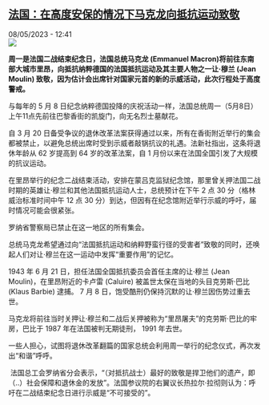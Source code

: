 <!--1683542703000-->
[法国：在高度安保的情况下马克龙向抵抗运动致敬](https://www.rfi.fr/cn/%E6%B3%95%E5%9B%BD/20230508-%E6%B3%95%E5%9B%BD-%E5%9C%A8%E9%AB%98%E5%BA%A6%E5%AE%89%E4%BF%9D%E7%9A%84%E6%83%85%E5%86%B5%E4%B8%8B%E9%A9%AC%E5%85%8B%E9%BE%99%E5%90%91%E6%8A%B5%E6%8A%97%E8%BF%90%E5%8A%A8%E8%87%B4%E6%95%AC)
------

<div>08/05/2023 - 12:41</div><img src="https://s.rfi.fr/media/display/dc347604-ed83-11ed-9ac0-005056bf30b7/w:1280/p:16x9/AP23128337994094.jpg"><p><strong>周一是法国二战结束纪念日，法国总统马克龙 (Emmanuel Macron)将前往东南部大城市里昂，向抵抗纳粹德国的法国抵抗运动及其主要人物之一让·穆兰 (Jean Moulin) 致敬，因为估计会出席针对国家元首的新的示威活动，此次行程处于高度警戒。                    </strong></p><div><p><span><span><span><span><span><span>与每年的</span></span></span><span><span> 5 </span></span><span><span><span>月</span></span></span><span><span> 8 </span></span><span><span><span>日纪念纳粹德国投降的庆祝活动一样，法国总统周一（</span></span></span><span><span>5</span></span><span><span><span>月</span></span></span><span><span>8</span></span><span><span><span>日）上午</span></span></span><span><span>11</span></span><span><span><span>点先前往巴黎香街的凯旋门，向无名烈士墓献花。</span></span></span></span></span></span></p><p><span><span><span><span><span><span>自</span></span></span><span><span> 3 </span></span><span><span><span>月</span></span></span><span><span> 20 </span></span><span><span><span>日备受争议的退休改革法案获得通过以来，所有在香街附近举行的集会都被禁止，以避免总统出席时受到示威者敲锅抗议的礼遇。</span></span></span><span><span><span>法新社指出，这条将退休年龄从</span></span></span><span><span> 62 </span></span><span><span><span>岁提高到</span></span></span><span><span> 64 </span></span><span><span><span>岁的改革法案，自</span></span></span><span><span> 1 </span></span><span><span><span>月份以来在法国全国引发了大规模的抗议运动。</span></span></span></span></span></span></p><p><span><span><span><span><span><span>在里昂举行的纪念二战结束活动，安排在蒙吕克监狱纪念馆，那里曾关押法国二战时期的英雄让·穆兰和其他法国抵抗运动人士，总统预计在下午</span></span></span><span><span> 2 </span></span><span><span><span>点</span></span></span><span><span> 30 </span></span><span><span><span>分（格林威治标准时间中午</span></span></span><span><span> 12 </span></span><span><span><span>点</span></span></span><span><span> 30 </span></span><span><span><span>分）到达，但因有在纪念馆附近举行示威的呼吁，届时情况可能会很紧张。</span></span></span></span></span></span></p><p><span><span><span><span><span><span>罗纳省警察局已禁止在这一地区的所有集会。</span></span></span></span></span></span></p><p><span><span><span><span><span><span>总统马克龙希望通过向“法国抵抗运动和纳粹野蛮行径的受害者”致敬的同时，还唤起人们对让·穆兰在这一运动中发挥“重要作用”的记忆。</span></span></span></span></span></span></p><p><span><span><span><span><span>1943 </span></span><span><span><span>年</span></span></span><span><span> 6 </span></span><span><span><span>月</span></span></span><span><span> 21 </span></span><span><span><span>日，担任法国全国抵抗委员会首任主席的让·穆兰</span></span></span><span><span> (Jean Moulin)</span></span><span><span><span>，</span></span></span><span><span><span>在里昂附近的卡卢雷</span></span></span><span><span> (Caluire) </span></span><span><span><span>被盖世太保在当地的头目克劳斯·巴比</span></span></span><span><span> (Klaus Barbie) </span></span><span><span><span>逮捕。</span></span></span><span><span> 7 </span></span><span><span><span>月</span></span></span><span><span> 8 </span></span><span><span><span>日，饱受酷刑仍保持沉默的让·穆兰因伤势过重去世。</span></span></span></span></span></span></p><p><span><span><span><span><span><span>马克龙将前往当时关押让·穆兰和二战后关押被称为“里昂屠夫”的克劳斯·巴比的牢房，巴比于</span></span></span><span><span> 1987 </span></span><span><span><span>年在法国被判无期徒刑，</span></span></span><span><span> 1991 </span></span><span><span><span>年去世。</span></span></span></span></span></span></p><p><span><span><span><span><span><span>一些人担心，试图将退休改革翻篇的国家总统会利用周一举行的纪念仪式，再次发出“和谐”呼呼。</span></span></span></span></span></span></p><p><span><span><span> <span><span><span>法国总工会罗纳省分会表示，“（对抵抗战士）最好的致敬是捍卫他们的遗产，即（</span></span></span><span><span>..</span></span><span><span><span>）社会保障和退休金的发放”。</span></span></span><span><span><span>法国参议院的右翼议长热拉尔·拉彻则认为：呼吁在二战结束纪念日进行示威是“不可接受的”。</span></span></span></span></span></span></p><div data-selfpromo-newsletter></div><div data-selfpromo-app></div></div>
